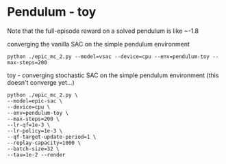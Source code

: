 # Pendulum - toy
Note that the full-episode reward on a solved pendulum is like ~-1.8

converging the vanilla SAC on the simple pendulum environment

```shell
python ./epic_mc_2.py --model=vsac --device=cpu --env=pendulum-toy --max-steps=200
```

toy - converging stochastic SAC on the simple pendulum environment
(this doesn't converge yet...)

```shell
python ./epic_mc_2.py \
--model=epic-sac \
--device=cpu \
--env=pendulum-toy \
--max-steps=200 \
--lr-qf=1e-3 \
--lr-policy=1e-3 \
--qf-target-update-period=1 \
--replay-capacity=1000 \
--batch-size=32 \
--tau=1e-2 --render
```